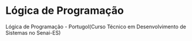 # Lógica de Programação
Lógica de Programação - Portugol(Curso Técnico em Desenvolvimento de Sistemas no Senai-ES)
